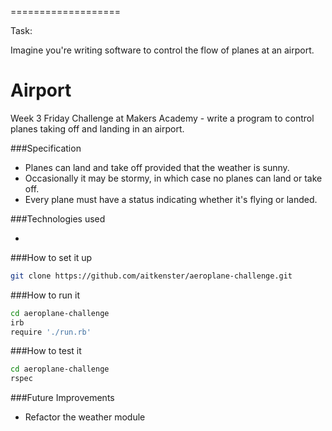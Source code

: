 
===================



Task:

Imagine you're writing software to control the flow of planes at an airport. 

Airport
=======

Week 3 Friday Challenge at Makers Academy - write a program to control planes taking off and landing in an airport.

###Specification

+ Planes can land and take off provided that the weather is sunny. 
+ Occasionally it may be stormy, in which case no planes can land or take off.
+ Every plane must have a status indicating whether it's flying or landed.

###Technologies used

+

###How to set it up

```sh
git clone https://github.com/aitkenster/aeroplane-challenge.git
```

###How to run it

```sh
cd aeroplane-challenge
irb
require './run.rb'

```

###How to test it

```sh
cd aeroplane-challenge
rspec
``` 

###Future Improvements

+ Refactor the weather module
